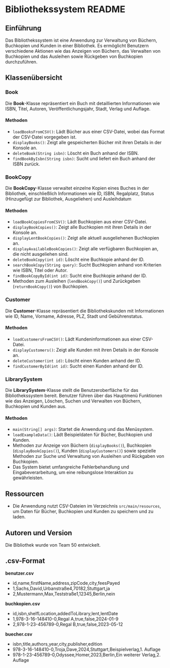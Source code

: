 # Bibliothekssystem README

## Einführung
Das Bibliothekssystem ist eine Anwendung zur Verwaltung von Büchern, Buchkopien und Kunden in einer Bibliothek. Es ermöglicht Benutzern verschiedene Aktionen wie das Anzeigen von Büchern, das Verwalten von Buchkopien und das Ausleihen sowie Rückgeben von Buchkopien durchzuführen.

## Klassenübersicht

### Book
Die **Book**-Klasse repräsentiert ein Buch mit detaillierten Informationen wie ISBN, Titel, Autoren, Veröffentlichungsjahr, Stadt, Verlag und Auflage.

#### Methoden
- `loadBooksFromCSV()`: Lädt Bücher aus einer CSV-Datei, wobei das Format der CSV-Datei vorgegeben ist.
- `displayBooks()`: Zeigt alle gespeicherten Bücher mit ihren Details in der Konsole an.
- `deleteBook(String isbn)`: Löscht ein Buch anhand der ISBN.
- `findBookByIsbn(String isbn)`: Sucht und liefert ein Buch anhand der ISBN zurück.

### BookCopy
Die **BookCopy**-Klasse verwaltet einzelne Kopien eines Buches in der Bibliothek, einschließlich Informationen wie ID, ISBN, Regalplatz, Status (Hinzugefügt zur Bibliothek, Ausgeliehen) und Ausleihdatum

#### Methoden
- `loadBookCopiesFromCSV()`: Lädt Buchkopien aus einer CSV-Datei.
- `displayBookCopies()`: Zeigt alle Buchkopien mit ihren Details in der Konsole an.
- `displayLentBookCopies()`: Zeigt alle aktuell ausgeliehenen Buchkopien an.
- `displayAvailableBookCopies()`: Zeigt alle verfügbaren Buchkopien an, die nicht ausgeliehen sind.
- `deleteBookCopy(int id)`: Löscht eine Buchkopie anhand der ID.
- `searchBookCopy(String query)`: Sucht Buchkopien anhand von Kriterien wie ISBN, Titel oder Autor.
- `findBookCopyById(int id)`: Sucht eine Buchkopie anhand der ID.
- Methoden zum Ausleihen (`lendBookCopy()`) und Zurückgeben (`returnBookCopy()`) von Buchkopien.

### Customer
Die **Customer**-Klasse repräsentiert die Bibliothekskunden mit Informationen wie ID, Name, Vorname, Adresse, PLZ, Stadt und Gebührenstatus.

#### Methoden
- `loadCustomersFromCSV()`: Lädt Kundeninformationen aus einer CSV-Datei.
- `displayCustomers()`: Zeigt alle Kunden mit ihren Details in der Konsole an.
- `deleteCustomer(int id)`: Löscht einen Kunden anhand der ID.
- `findCustomerById(int id)`: Sucht einen Kunden anhand der ID.

### LibrarySystem
Die **LibrarySystem**-Klasse stellt die Benutzeroberfläche für das Bibliothekssystem bereit. Benutzer führen über das Hauptmenü Funktionen wie das Anzeigen, Löschen, Suchen und Verwalten von Büchern, Buchkopien und Kunden aus.

#### Methoden
- `main(String[] args)`: Startet die Anwendung und das Menüsystem.
- `loadExampleData()`: Lädt Beispieldaten für Bücher, Buchkopien und Kunden.
- Methoden zur Anzeige von Büchern (`displayBooks()`), Buchkopien (`displayBookCopies()`), Kunden (`displayCustomers()`) sowie spezielle Methoden zur Suche und Verwaltung von Ausleihen und Rückgaben von Buchkopien.
- Das System bietet umfangreiche Fehlerbehandlung und Eingabeverarbeitung, um eine reibungslose Interaktion zu gewährleisten.

## Ressourcen
- Die Anwendung nutzt CSV-Dateien im Verzeichnis `src/main/resources`, um Daten für Bücher, Buchkopien und Kunden zu speichern und zu laden.

## Autoren und Version
Die Bibliothek wurde von Team 50 entwickelt.

## .csv-Format
**benutzer.csv**
- id,name,firstName,address,zipCode,city,feesPayed
- 1,Sachs,David,Urbanstraße4,70182,Stuttgart,ja
- 2,Mustermann,Max,Teststraße1,12345,Berlin,nein

**buchkopien.csv**
- id,isbn,shelfLocation,addedToLibrary,lent,lentDate
- 1,978-3-16-148410-0,Regal A,true,false,2024-01-9
- 2,978-1-23-456789-0,Regal B,true,false,2023-05-12

**buecher.csv**
- isbn,title,authors,year,city,publisher,edition
- 978-3-16-148410-0,Troja,Dave,2024,Stuttgart,Beispielverlag,1. Auflage
- 978-1-23-456789-0,Odyssee,Homer,2023,Berlin,Ein weiterer Verlag,2. Auflage
